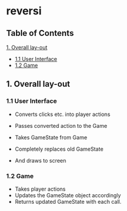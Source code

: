 # reversi

## Table of Contents
[1. Overall lay-out](#overall-lay-out)
- [1.1 User Interface](#11-user-interface)
- [1.2 Game](#12-game)

## 1. Overall lay-out

### 1.1 User Interface
- Converts clicks etc. into player actions
- Passes converted action to the Game

- Takes GameState from Game
- Completely replaces old GameState
- And draws to screen

### 1.2 Game
- Takes player actions
- Updates the GameState object accordingly
- Returns updated GameState with each call.
